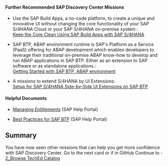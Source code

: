 #### Further Recommended SAP Discovery Center Missions

* Use the SAP Build Apps, a no-code platform, to create a unique and innovative UI without changing the core functionality of your SAP S/4HANA Cloud or your SAP S/4HANA on-premise system.:<br>
[Keep the Core Clean Using SAP Build Apps with SAP S/4HANA](https://discovery-center.cloud.sap/missiondetail/4024/4228/)

* SAP BTP, ABAP environment runtime is SAP's Platform as a Service (PaaS) offering for ABAP development which enables developers to leverage their traditional on-premise ABAP know-how to develop and run ABAP applications in SAP BTP. Either as an extension to SAP software or as standalone applications.:<br>[Getting Started with SAP BTP, ABAP environment](https://discovery-center.cloud.sap/missiondetail/3061/3116/)

* A missions to extend S/4HANA by UI Extensions:</br>
[Setup for SAP S/4HANA Side-by-Side UI Extensions on SAP BTP](https://discovery-center.cloud.sap/missiondetail/3239/3325/)


#### Helpful Documents

* [Managing Entitlements](https://help.sap.com/docs/BTP/65de2977205c403bbc107264b8eccf4b/c8248745dde24afb91479361de336111.html?locale=en-US) (SAP Help Portal)

* [Best Practices for SAP BTP](https://help.sap.com/docs/btp/best-practices/best-practices-for-sap-btp) (SAP Help Portal)

## Summary

You have now seen other missions that can help you get more confidence with SAP Discovery Center. Go to the next card or if in GitHub Continue to - [2_Browse TechEd Catalog](https://github.com/SAP-samples/teched2023-XP162/blob/main/Exercises/4_Complete/2_Browse%20TechEd%20Catalog.md)
